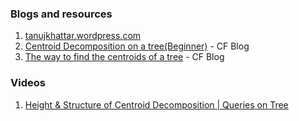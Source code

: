 ### Blogs and resources
1) [tanujkhattar.wordpress.com](https://tanujkhattar.wordpress.com/2016/01/10/centroid-decomposition-of-a-tree/)
2) [Centroid Decomposition on a tree(Beginner)](https://codeforces.com/blog/entry/73707) - CF Blog
3) [The way to find the centroids of a tree](https://codeforces.com/blog/entry/57593) - CF Blog

### Videos
1) [Height & Structure of Centroid Decomposition | Queries on Tree](https://youtu.be/rW7uBM-fK7A)

